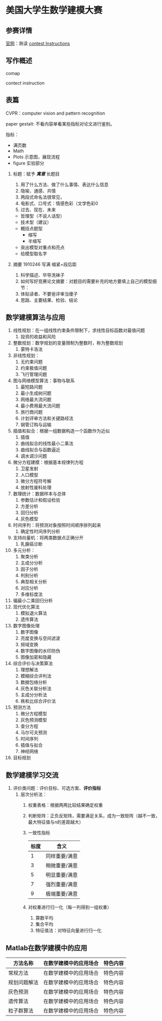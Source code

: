 # 美国大学生数学建模大赛

## 参赛详情

[官网](https://www.comap.com/)：熟读 [contest Instructions](https://www.comap.com/undergraduate/contests/mcm/instructions.php)

## 写作概述

comap

contect instruction

## 表篇

CVPR：computer vision and pattern recognition

paper gestalt: 不看内容单看某些指标对论文进行鉴别。

指标：

* 满页数
* Math
* Plots 示意图，展现流程
* figure 实验部分

1. 标题：赋予 ***寓意*** 长题目
   1. 用了什么方法、做了什么事情、表达什么信息
   2. 隐喻、通感、共情
   3. 两段式命名法很常见，
   4. 电影式、口号式：情感色彩（文学色彩0
   5. 过去、现在、未来
   * 哲理型（不说人话型）
   * 技术型（建议）
   * 概括点题型
     * 缩写
     * 半缩写
   * 突出模型对重点和亮点
   * 给模型取名字
  
2. 摘要 1910246 写满 缩紧+段后距
   1. 科学描述、毕导洗袜子
   2. 如何写好竞赛论文摘要：对题目的需要补充的地方要填上自己的模型细节：
   3. 体贴读者、不要爸评审当傻子
   4. 思路、主要结果、检验、结论

## 数学建模算法与应用

1. 线性规划：在一组线性约束条件限制下，求线性目标函数对最值问题
   1. 投资的收益和风险
2. 整数规划：数学规划的变量限制为整数时，称为整数规划
   1. 蒙特卡洛法
3. 非线性规划：
   1. 无约束问题
   2. 约束极值问题
   3. 飞行管理问题
4. 图与网络模型算法：事物与联系
   1. 最短路问题
   2. 最小生成树问题
   3. 网络最大流问题
   4. 最小费用最大流问题
   5. 旅行商问题
   6. 计划评审方法和关键路经法
   7. 钢管订购与运输
5. 插值和拟合：根据一组数据构造一个函数作为近似
   1. 插值
   2. 曲线拟合的线性最小二乘法
   3. 曲线拟合与函数逼近
   4. 调水调沙问题
6. 微分方程建模：根据基本规律列方程
   1. 卫星发射
   2. 人口模型
   3. 微分方程符号解
   4. 放射性废料处理
7. 数理统计：数据样本与总体
   1. 参数估计和假设检验
   2. 方差分析
   3. 回归分析
   4. 灰色模型
8. 时间序列：将预测对象按照时间顺序排列起来
   1. 确定性时间序列分析
9. 支持向量机：将两类数据点正确分开
   1. 乳腺癌诊断
10. 多元分析：
    1. 聚类分析
    2. 主成分分析
    3. 因子分析
    4. 判别分析
    5. 典型相关分析
    6. 对应分析
    7. 多维标度法
11. 偏最小二乘回归分析
12. 现代优化算法
    1. 模拟退火算法
    2. 遗传算法
13. 数字图像处理
    1. 数字图像
    2. 亮度变换与空间滤波
    3. 频域变换
    4. 数字图像的水印防伪
    5. 图像加密和隐藏
14. 综合评价与决策算法
    1. 理想解法
    2. 模糊综合评判法
    3. 数据包络分析
    4. 灰色关联分析法
    5. 主成分分析法
    6. 秩和比综合评价法
15. 预测方法
    1. 微分方程模型
    2. 灰色预测模型
    3. 查分方程
    4. 马尔可夫预测
    5. 时间序列
    6. 插值与拟合
    7. 神经网络
16. 目标规划

## 数学建模学习交流

1. 评价类问题：评价目标、可选方案、**评价指标**
   1. 层次分析法：
      1. 权重表格：根据两两比较结果确定权重
      2. 判断矩阵：正负反矩阵，需要满足关系，成为一致矩阵（越不一致，最大特征值与n的差距越大）
      3. 一致性指标

          | 标度 | 含义          |
          | ---- | ------------- |
          | 1    | 同样重要/满意 |
          | 3    | 稍微重要/满意 |
          | 5    | 明显重要/满意 |
          | 7    | 强烈重要/满意 |
          | 9    | 极端重要/满意 |

      4. 对权重进行归一化（每一列得到一组权重）
         1. 算数平均
         2. 集合平均
         3. 特征值法：对特征向量进行归一化

## Matlab在数学建模中的应用

| 方法名称     | 在数学建模中的应用场合 | 特色内容 |
| ------------ | ---------------------- | -------- |
| 常规方法     | 在数学建模中的应用场合 | 特色内容 |
| 规划问题解法 | 在数学建模中的应用场合 | 特色内容 |
| 灰色预测     | 在数学建模中的应用场合 | 特色内容 |
| 遗传算法     | 在数学建模中的应用场合 | 特色内容 |
| 粒子群算法   | 在数学建模中的应用场合 | 特色内容 |
